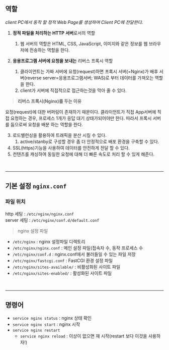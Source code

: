 ## 역할
 *client PC에서 동작 할 정적 Web Page를 생성하여 Client PC에 전달한다.*
1. **정적 파일을 처리하는 HTTP 서버**로서의 역할
    1. 웹 서버의 역할은 HTML, CSS, JavaScript, 이미지와 같은 정보를 웹 브라우저에 전송하는 역할을 한다.
    
2. **응용프로그램 서버에 요청을 보내는** 리버스 프록시 역할
    1. 클라이언트는 가짜 서버에 요청(request)하면 프록시 서버(=Nginx)가 배후 서버(reverse server=응용프로그램서버; WAS)로 부터 데이터를 가져오는 역할을 한다. 
    2. client가 서버에 직접적으로 접근하는것을 막아 줄 수 있다.

> **리버스 프록시(Nginx)를 두는 이유**

 요청(request)에 대한 버퍼링이 존재하기 때문이다. 클라이언트가 직접 App서버에 직접 요청하는 경우, 프로세스 1개가 응답 대기 상태가되어야만 한다. 따라서 프록시 서버를 둠으로써 요청을 배분 하는 역할을 한다.

3. 로드밸런싱을 활용하여 트래픽을 분산 시킬 수 있다.
    1. active/stanby로 구성할 경우 좀 더 안정적으로 배포 환경을 구축할 수 있다.
4. SSL(https)기능을 사용하여 데이터를 안전하게 전달 할 수 있다.
5. 컨텐츠를 캐싱하여 동일한 요청에 대해 더 빠른 속도로 처리 할 수 있게 해준다.
<br>
<hr>

## 기본 설정 `nginx.conf`
### 파일 위치
http 세팅 : `/etc/nginx/nginx.conf` <br>
server 세팅 : `/etc/nginx/conf.d/default.conf` <br>
>nginx 설정 파일 
- `/etc/nginx` : nginx 설정파일 디렉토리
- `/etc/nginx/nginx.conf` : 메인 설정 파일(접속자 수, 동작 프로세스 수 
- `/etc/nginx/conf.d` : nginx.conf에서 불러들일 수 있는 파일 저장
- `/etc/nginx/fastcgi.conf` : FastCGI 환경 설정 파일
- `/etc/nginx/sites-available/` : 비활성화된 사이트 파일
- `/etc/nginx/sites-enabled/` : 활성화된 사이트 파일


<br>
<hr>

## 명령어
- `service nginx status` : nginx 상태 확인
- `service nginx start` : nginx 시작
- `service nginx restart`
    - `service nginx reload` : 이상이 없으면 재 시작(restart 보다 이것을 사용하자!)
